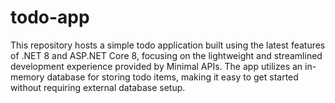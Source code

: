 # todo-app
This repository hosts a simple todo application built using the latest features of .NET 8 and ASP.NET Core 8, focusing on the lightweight and streamlined development experience provided by Minimal APIs. The app utilizes an in-memory database for storing todo items, making it easy to get started without requiring external database setup.
